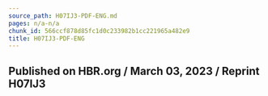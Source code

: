 ```yaml
---
source_path: H07IJ3-PDF-ENG.md
pages: n/a-n/a
chunk_id: 566ccf878d85fc1d0c233982b1cc221965a482e9
title: H07IJ3-PDF-ENG
---
```

## Published on HBR.org / March 03, 2023 / Reprint H07IJ3
